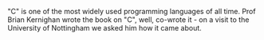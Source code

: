 "C" is one of the most widely used programming languages of all time. Prof Brian Kernighan wrote the book on "C", well, co-wrote it - on a visit to the University of Nottingham we asked him how it came about. 
